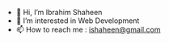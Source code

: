 - 👋 Hi, I’m Ibrahim Shaheen
- 👀 I’m interested in Web Development
- 📫 How to reach me : ishaheen@gmail.com
